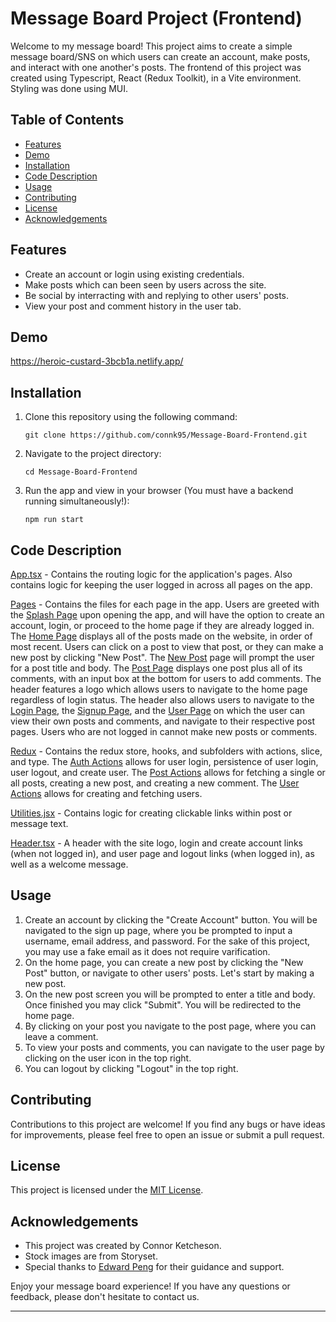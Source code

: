 # Message Board Project (Frontend)

Welcome to my message board! This project aims to create a simple message board/SNS on which users can create an account, make posts, and interact with one another's posts. The frontend of this project was created using Typescript, React (Redux Toolkit), in a Vite environment. Styling was done using MUI.

## Table of Contents

- [Features](https://github.com/connk95/Message-Board-Frontend/main/README.md#features)
- [Demo](https://github.com/Message-Board-Frontend/blob/main/README.md#features)
- [Installation](https://github.com/connk95/Message-Board-Frontend/blob/main/README.md#installation)
- [Code Description](https://github.com/connk95/Message-Board-Frontend/blob/main/README.md#code-description)
- [Usage](https://github.com/connk95/Message-Board-Frontend/blob/main/README.md#usage)
- [Contributing](https://github.com/Message-Board-Frontend/blob/main/README.md#contributing)
- [License](https://github.com/connk95/Message-Board-Frontend/blob/main/README.md#license)
- [Acknowledgements](https://github.com/connk95/Message-Board-Frontend/blob/main/README.md#acknowledgements)

## Features

- Create an account or login using existing credentials.
- Make posts which can been seen by users across the site.
- Be social by interracting with and replying to other users' posts.
- View your post and comment history in the user tab.

## Demo

https://heroic-custard-3bcb1a.netlify.app/

## Installation

1. Clone this repository using the following command:
   ```
   git clone https://github.com/connk95/Message-Board-Frontend.git
   ```

2. Navigate to the project directory:
   ```
   cd Message-Board-Frontend
   ```

3. Run the app and view in your browser (You must have a backend running simultaneously!):
   ```
   npm run start
   ```

## Code Description

[App.tsx](https://github.com/connk95/Message-Board-Frontend/blob/main/src/App.tsx) - Contains the routing logic for the application's pages. Also contains logic for keeping the user logged in across all pages on the app.

[Pages](https://github.com/connk95/Message-Board-Frontend/tree/main/src/pages) - Contains the files for each page in the app. Users are greeted with the [Splash Page](https://github.com/connk95/Message-Board-Frontend/blob/main/src/pages/SplashPage.tsx) upon opening the app, and will have the option to create an account, login, or proceed to the home page if they are already logged in. The [Home Page](https://github.com/connk95/Message-Board-Frontend/blob/main/src/pages/HomePage.tsx) displays all of the posts made on the website, in order of most recent. Users can click on a post to view that post, or they can make a new post by clicking "New Post". The [New Post](https://github.com/connk95/Message-Board-Frontend/blob/main/src/pages/NewPost.tsx) page will prompt the user for a post title and body. The [Post Page](https://github.com/connk95/Message-Board-Frontend/blob/main/src/pages/PostPage.tsx) displays one post plus all of its comments, with an input box at the bottom for users to add comments. The header features a logo which allows users to navigate to the home page regardless of login status. The header also allows users to navigate to the [Login Page](https://github.com/connk95/Message-Board-Frontend/blob/main/src/pages/LoginPage.tsx), the [Signup Page](https://github.com/connk95/Message-Board-Frontend/blob/main/src/pages/SignUpPage.tsx), and the [User Page](https://github.com/connk95/Message-Board-Frontend/blob/main/src/pages/UserPage.tsx) on which the user can view their own posts and comments, and navigate to their respective post pages. Users who are not logged in cannot make new posts or comments.

[Redux](https://github.com/connk95/Message-Board-Frontend/tree/main/src/redux) - Contains the redux store, hooks, and subfolders with actions, slice, and type. The [Auth Actions](https://github.com/connk95/Message-Board-Frontend/blob/main/src/redux/auth/auth.actions.ts) allows for user login, persistence of user login, user logout, and create user. The [Post Actions](https://github.com/connk95/Message-Board-Frontend/blob/main/src/redux/post/post.actions.ts) allows for fetching a single or all posts, creating a new post, and creating a new comment. The [User Actions](https://github.com/connk95/Message-Board-Frontend/blob/main/src/redux/user/user.actions.ts) allows for creating and fetching users.

[Utilities.jsx](https://github.com/connk95/Message-Board-Frontend/blob/main/src/utils/utilities.jsx) - Contains logic for creating clickable links within post or message text.

[Header.tsx](https://github.com/connk95/Message-Board-Frontend/blob/main/src/components/header.tsx) - A header with the site logo, login and create account links (when not logged in), and user page and logout links (when logged in), as well as a welcome message.

## Usage

1. Create an account by clicking the "Create Account" button. You will be navigated to the sign up page, where you be prompted to input a username, email address, and password. For the sake of this project, you may use a fake email as it does not require varification.
2. On the home page, you can create a new post by clicking the "New Post" button, or navigate to other users' posts. Let's start by making a new post.
3. On the new post screen you will be prompted to enter a title and body. Once finished you may click "Submit". You will be redirected to the home page.
4. By clicking on your post you navigate to the post page, where you can leave a comment.
5. To view your posts and comments, you can navigate to the user page by clicking on the user icon in the top right.
6. You can logout by clicking "Logout" in the top right.

## Contributing

Contributions to this project are welcome! If you find any bugs or have ideas for improvements, please feel free to open an issue or submit a pull request.

## License

This project is licensed under the [MIT License](LICENSE).

## Acknowledgements

- This project was created by Connor Ketcheson.
- Stock images are from Storyset.
- Special thanks to [Edward Peng](https://github.com/edwardnz2017) for their guidance and support.

Enjoy your message board experience! If you have any questions or feedback, please don't hesitate to contact us.

---
